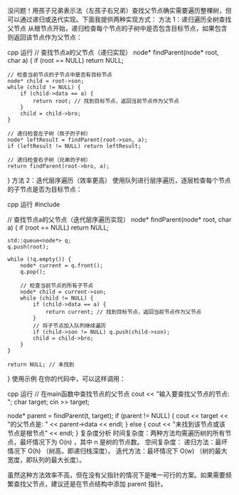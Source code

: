 没问题！用孩子兄弟表示法（左孩子右兄弟）查找父节点确实需要遍历整棵树，但可以通过递归或迭代实现。下面我提供两种实现方式：
方法 1：递归遍历全树查找父节点
从根节点开始，递归检查每个节点的子树中是否包含目标节点，如果包含则返回该节点作为父节点：

cpp
运行
// 查找节点a的父节点（递归实现）
node* findParent(node* root, char a) {
    if (root == NULL) return NULL;
    
    // 检查当前节点的子节点中是否有目标节点
    node* child = root->son;
    while (child != NULL) {
        if (child->data == a) {
            return root; // 找到目标节点，返回当前节点作为父节点
        }
        child = child->bro;
    }
    
    // 递归检查左子树（孩子的子树）
    node* leftResult = findParent(root->son, a);
    if (leftResult != NULL) return leftResult;
    
    // 递归检查右子树（兄弟的子树）
    return findParent(root->bro, a);
}
方法 2：迭代层序遍历（效率更高）
使用队列进行层序遍历，逐层检查每个节点的子节点是否为目标节点：

cpp
运行
#include <queue>

// 查找节点a的父节点（迭代层序遍历实现）
node* findParent(node* root, char a) {
    if (root == NULL) return NULL;
    
    std::queue<node*> q;
    q.push(root);
    
    while (!q.empty()) {
        node* current = q.front();
        q.pop();
        
        // 检查当前节点的所有子节点
        node* child = current->son;
        while (child != NULL) {
            if (child->data == a) {
                return current; // 找到目标节点，返回当前节点作为父节点
            }
            // 将子节点加入队列继续遍历
            if (child->son != NULL) q.push(child->son);
            child = child->bro;
        }
    }
    
    return NULL; // 未找到
}
使用示例
在你的代码中，可以这样调用：

cpp
运行
// 在main函数中查找节点的父节点
cout << "输入要查找父节点的节点: ";
char target;
cin >> target;

node* parent = findParent(t, target);
if (parent != NULL) {
    cout << target << "的父节点是: " << parent->data << endl;
} else {
    cout << "未找到该节点或该节点是根节点" << endl;
}
复杂度分析
时间复杂度：两种方法均需遍历树的所有节点，最坏情况下为 
O(n)
，其中 
n
 是树的节点数。
空间复杂度：
递归方法：最坏情况下 
O(h)
（树高，即递归栈深度）。
迭代方法：最坏情况下 
O(w)
（树的最大宽度，即队列的最大长度）。

虽然这种方法效率不高，但在没有父指针的情况下是唯一可行的方案。如果需要频繁查找父节点，建议还是在节点结构中添加 parent 指针。